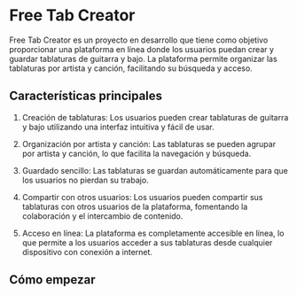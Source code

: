 # Free Tab Creator

Free Tab Creator es un proyecto en desarrollo que tiene como objetivo proporcionar una plataforma en línea donde los usuarios puedan crear y guardar tablaturas de guitarra y bajo. La plataforma permite organizar las tablaturas por artista y canción, facilitando su búsqueda y acceso.

## Características principales

1. Creación de tablaturas: Los usuarios pueden crear tablaturas de guitarra y bajo utilizando una interfaz intuitiva y fácil de usar.

2. Organización por artista y canción: Las tablaturas se pueden agrupar por artista y canción, lo que facilita la navegación y búsqueda.

3. Guardado sencillo: Las tablaturas se guardan automáticamente para que los usuarios no pierdan su trabajo.

4. Compartir con otros usuarios: Los usuarios pueden compartir sus tablaturas con otros usuarios de la plataforma, fomentando la colaboración y el intercambio de contenido.

5. Acceso en línea: La plataforma es completamente accesible en línea, lo que permite a los usuarios acceder a sus tablaturas desde cualquier dispositivo con conexión a internet.

## Cómo empezar
